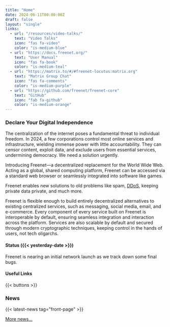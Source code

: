 ```yaml
---
title: "Home"
date: 2024-06-11T00:00:00Z
draft: false
layout: "single"
links:
  - url: "/resources/video-talks/"
    text: "Video Talks"
    icon: "fas fa-video"
    color: "is-medium-blue"
  - url: "https://docs.freenet.org/"
    text: "User Manual"
    icon: "fas fa-book"
    color: "is-medium-teal"
  - url: "https://matrix.to/#/#freenet-locutus:matrix.org"
    text: "Matrix Group Chat"
    icon: "fas fa-comments"
    color: "is-medium-purple"
  - url: "https://github.com/freenet/freenet-core"
    text: "GitHub"
    icon: "fab fa-github"
    color: "is-medium-orange"
---
```


### Declare Your Digital Independence

The centralization of the internet poses a fundamental threat to individual
freedom. In 2024, a few corporations control most online services and
infrastructure, wielding immense power with little accountability. They can
censor content, exploit data, and exclude users from essential services,
undermining democracy. We need a solution urgently.

Introducing Freenet—a decentralized replacement for the World Wide Web. Acting
as a global, shared computing platform, Freenet can be accessed via a standard
web browser or seamlessly integrated into software like games.

Freenet enables new solutions to old problems like spam,
[DDoS](https://en.wikipedia.org/wiki/Denial-of-service_attack), keeping private
data private, and much more.

Freenet is flexible enough to build entirely decentralized alternatives to
existing centralized services, such as messaging, social media, email, and
e-commerce. Every component of every service built on Freenet is interoperable
by default, ensuring seamless integration and interaction across the platform.
Services are also scalable by default and secured through modern cryptographic
techniques, keeping control in the hands of users, not tech oligarchs.

#### Status ({{< yesterday-date >}})

Freenet is nearing an initial network launch as we track down some final bugs.

#### Useful Links

{{< buttons >}}

### News

{{< latest-news tag="front-page" >}}

[More news...](news)

